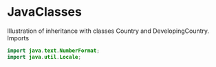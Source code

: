 # JavaClasses
Illustration of inheritance with classes Country and DevelopingCountry.
Imports
```Java
import java.text.NumberFormat;
import java.util.Locale;
```
